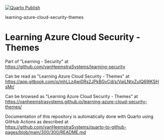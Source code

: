 [![Quarto Publish](https://github.com/vanHeemstraSystems/learning-azure-cloud-security-themes/actions/workflows/publish.yml/badge.svg)](https://github.com/vanHeemstraSystems/learning-azure-cloud-security-themes/actions/workflows/publish.yml)

learning-azure-cloud-security-themes
# Learning Azure Cloud Security - Themes

Part of "Learning - Security" at https://github.com/vanHeemstraSystems/learning-security

Can be read as "Learning Azure Cloud Security - Themes" at https://app.gitbook.com/o/mhLLz4wi0Rs2JPkBGvCd/s/VaiLNtxZulQ69lKSHsMr/

Can be browsed as "Learning Azure Cloud Security - Themes" at https://vanheemstrasystems.github.io/learning-azure-cloud-security-themes/

Documentation of this repository is automatically done with Quarto using GitHub Actions as described at https://github.com/vanHeemstraSystems/quarto-to-github-pages/blob/main/300/300/README.md
